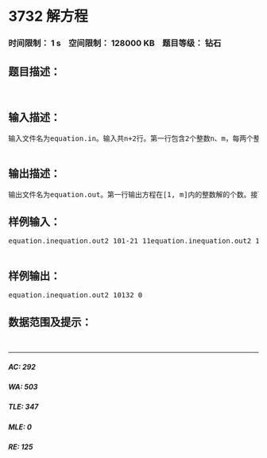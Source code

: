 # 3732 解方程   
### 时间限制： 1 s&nbsp;&nbsp;&nbsp;&nbsp;空间限制： 128000 KB&nbsp;&nbsp;&nbsp;&nbsp;题目等级： 钻石  
## 题目描述：  

<pre>

</pre>
  
  
## 输入描述：  

<pre>
输入文件名为equation.in。输入共n+2行。第一行包含2个整数n、m，每两个整数之间用一个空格隔开。接下来的n+1行每行包含一个整数，依次为a0,a1,a2,……,an。  

</pre>
  
  
## 输出描述：  

<pre>
输出文件名为equation.out。第一行输出方程在[1, m]内的整数解的个数。接下来每行一个整数，按照从小到大的顺序依次输出方程在[1, m]内的一个整数解。
</pre>
  
  
## 样例输入：  

<pre>
equation.inequation.out2 101-21 11equation.inequation.out2 102 -31 212  

</pre>
  
  
## 样例输出：  

<pre>
equation.inequation.out2 10132 0
</pre>
  
  
## 数据范围及提示：  

<pre>

</pre>
  
  
***  

##### AC: 292  
##### WA: 503  
##### TLE: 347  
##### MLE: 0  
##### RE: 125  
